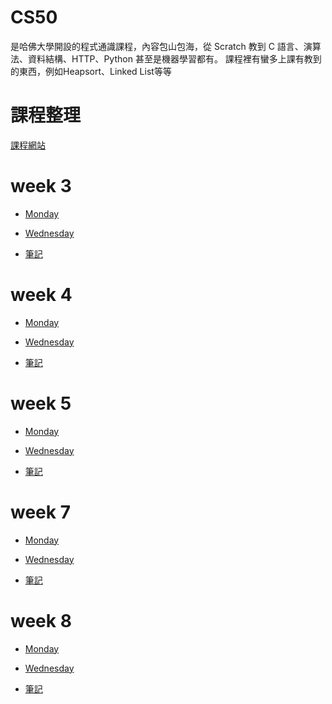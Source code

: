 # CS50 
是哈佛大學開設的程式通識課程，內容包山包海，從 Scratch 教到 C 語言、演算法、資料結構、HTTP、Python 甚至是機器學習都有。
課程裡有蠻多上課有教到的東西，例如Heapsort、Linked List等等

# 課程整理
[課程網站](http://cs50.tv/2013/fall/#about,lectures)

# week 3 

- [Monday](https://www.youtube.com/watch?v=xqhcVALTw54)

- [Wednesday](https://www.youtube.com/watch?v=YxgI7ll4Xtg)

- [筆記](https://github.com/blakeli119/blakeli1109/blob/master/CS50/week3.md)

# week 4 
- [Monday](https://www.youtube.com/watch?v=8IZ9r5kmS3Y)

- [Wednesday](https://www.youtube.com/watch?v=lw1U7CvmjoU)

- [筆記](https://github.com/blakeli119/blakeli1109/blob/master/CS50/week4.md)

# week 5 
- [Monday](http://www.youtube.com/watch?v=IEuvKVjw2oM)

- [Wednesday](http://www.youtube.com/watch?v=atBMLJdSKBo)

- [筆記](https://github.com/blakeli119/blakeli1109/blob/master/CS50/week5.md)

# week 7 
- [Monday](http://www.youtube.com/watch?v=RUAsmwYC2mc)

- [Wednesday](http://www.youtube.com/watch?v=QWnZpgZKOoc)

- [筆記](https://github.com/blakeli119/blakeli1109/blob/master/CS50/week7.md)

# week 8
- [Monday](https://www.youtube.com/watch?v=9qvt6MwBKZQ)

- [Wednesday](http://www.youtube.com/watch?v=ihmHDZKOkA8)

- [筆記](https://github.com/blakeli119/blakeli1109/blob/master/CS50/week8.md)
